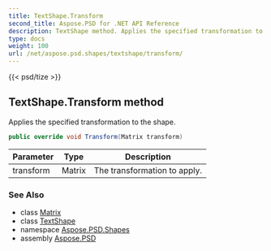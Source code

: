 ```yaml
---
title: TextShape.Transform
second_title: Aspose.PSD for .NET API Reference
description: TextShape method. Applies the specified transformation to the shape
type: docs
weight: 100
url: /net/aspose.psd.shapes/textshape/transform/
---
```

{{< psd/tize >}}
## TextShape.Transform method

Applies the specified transformation to the shape.

```csharp
public override void Transform(Matrix transform)
```

| Parameter | Type | Description |
| --- | --- | --- |
| transform | Matrix | The transformation to apply. |

### See Also

* class [Matrix](../../../aspose.psd/matrix/)
* class [TextShape](../)
* namespace [Aspose.PSD.Shapes](../../textshape/)
* assembly [Aspose.PSD](../../../)


